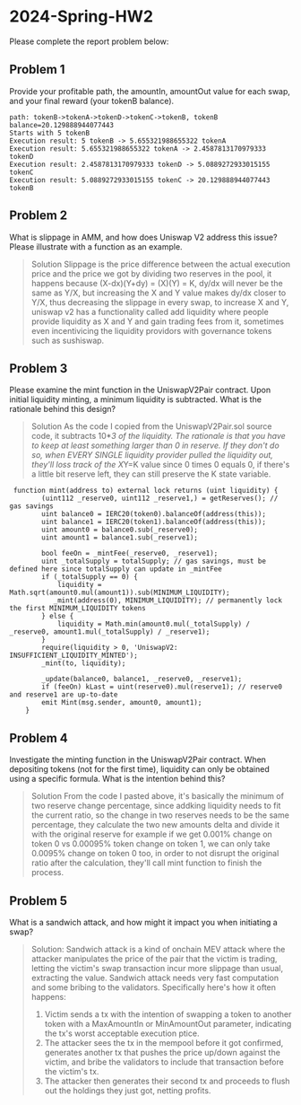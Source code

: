 # 2024-Spring-HW2

Please complete the report problem below:

## Problem 1

Provide your profitable path, the amountIn, amountOut value for each swap, and your final reward (your tokenB balance).

```
path: tokenB->tokenA->tokenD->tokenC->tokenB, tokenB balance=20.129888944077443
Starts with 5 tokenB
Execution result: 5 tokenB -> 5.655321988655322 tokenA
Execution result: 5.655321988655322 tokenA -> 2.4587813170979333 tokenD
Execution result: 2.4587813170979333 tokenD -> 5.0889272933015155 tokenC
Execution result: 5.0889272933015155 tokenC -> 20.129888944077443 tokenB
```

## Problem 2

What is slippage in AMM, and how does Uniswap V2 address this issue? Please illustrate with a function as an example.

> Solution
> Slippage is the price difference between the actual execution price and the price we got by dividing two reserves in the pool,
> it happens because (X-dx)(Y+dy) = (X)(Y) = K, dy/dx will never be the same as Y/X, but increasing the X and Y value makes dy/dx closer to Y/X, thus
> decreasing the slippage in every swap, to increase X and Y, uniswap v2 has a functionality called add liquidity where people provide liquidity as X and Y and
> gain trading fees from it, sometimes even incentivicing the liquidity providors with governance tokens such as sushiswap.

## Problem 3

Please examine the mint function in the UniswapV2Pair contract. Upon initial liquidity minting, a minimum liquidity is subtracted. What is the rationale behind this design?

> Solution
> As the code I copied from the UniswapV2Pair.sol source code, it subtracts 10\**3 of the liquidity. The rationale is that you have to keep at least something larger than
> 0 in reserve. If they don't do so, when EVERY SINGLE liquidity provider pulled the liquidity out, they'll loss track of the X*Y=K value since 0 times 0 equals 0, if there's a
> little bit reserve left, they can still preserve the K state variable.

```solidity
 function mint(address to) external lock returns (uint liquidity) {
        (uint112 _reserve0, uint112 _reserve1,) = getReserves(); // gas savings
        uint balance0 = IERC20(token0).balanceOf(address(this));
        uint balance1 = IERC20(token1).balanceOf(address(this));
        uint amount0 = balance0.sub(_reserve0);
        uint amount1 = balance1.sub(_reserve1);

        bool feeOn = _mintFee(_reserve0, _reserve1);
        uint _totalSupply = totalSupply; // gas savings, must be defined here since totalSupply can update in _mintFee
        if (_totalSupply == 0) {
            liquidity = Math.sqrt(amount0.mul(amount1)).sub(MINIMUM_LIQUIDITY);
           _mint(address(0), MINIMUM_LIQUIDITY); // permanently lock the first MINIMUM_LIQUIDITY tokens
        } else {
            liquidity = Math.min(amount0.mul(_totalSupply) / _reserve0, amount1.mul(_totalSupply) / _reserve1);
        }
        require(liquidity > 0, 'UniswapV2: INSUFFICIENT_LIQUIDITY_MINTED');
        _mint(to, liquidity);

        _update(balance0, balance1, _reserve0, _reserve1);
        if (feeOn) kLast = uint(reserve0).mul(reserve1); // reserve0 and reserve1 are up-to-date
        emit Mint(msg.sender, amount0, amount1);
    }
```

## Problem 4

Investigate the minting function in the UniswapV2Pair contract. When depositing tokens (not for the first time), liquidity can only be obtained using a specific formula. What is the intention behind this?

> Solution
> From the code I pasted above, it's basically the minimum of two reserve change percentage, since addking liquidity needs to
> fit the current ratio, so the change in two reserves needs to be the same percentage, they calculate the two new amounts delta and divide it with the original reserve
> for example if we get 0.001% change on token 0 vs 0.00095% token change on token 1, we can only take 0.0095% change on token 0 too, in order to not disrupt the original ratio
> after the calculation, they'll call mint function to finish the process.

## Problem 5

What is a sandwich attack, and how might it impact you when initiating a swap?

> Solution:
> Sandwich attack is a kind of onchain MEV attack where the attacker manipulates the price of the pair that the victim is trading, letting the victim's swap transaction incur more slippage than usual, extracting the value.
> Sandwich attack needs very fast computation and some bribing to the validators. Specifically here's how it often happens:
>
> 1. Victim sends a tx with the intention of swapping a token to another token with a MaxAmountIn or MinAmountOut parameter, indicating the tx's worst acceptable execution ptice.
> 2. The attacker sees the tx in the mempool before it got confirmed, generates another tx that pushes the price up/down against the victim, and bribe the validators to include that transaction before the victim's tx.
> 3. The attacker then generates their second tx and proceeds to flush out the holdings they just got, netting profits.
